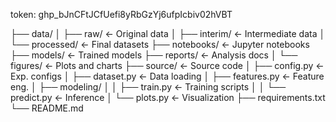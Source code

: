 token: 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

├── data/
│ ├── raw/ 	   <- Original data
│ ├── interim/ 	   <- Intermediate data
│ └── processed/   <- Final datasets
├── notebooks/	   <- Jupyter notebooks
├── models/ 	   <- Trained models
├── reports/ 	   <- Analysis docs
│ └── figures/	   <- Plots and charts
├── source/ 	   <- Source code
│ ├── config.py    <- Exp. configs
│ ├── dataset.py   <- Data loading
│ ├── features.py  <- Feature eng.
│ ├── modeling/
│ │ ├── train.py   <- Training scripts
│ │ └── predict.py <- Inference
│ └── plots.py 	   <- Visualization
├── requirements.txt
└── README.md
